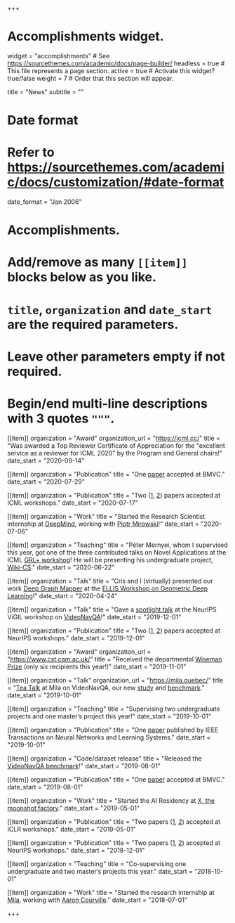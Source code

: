 +++
# Accomplishments widget.
widget = "accomplishments"  # See https://sourcethemes.com/academic/docs/page-builder/
headless = true  # This file represents a page section.
active = true  # Activate this widget? true/false
weight = 7  # Order that this section will appear.

title = "News"
subtitle = ""

# Date format
#   Refer to https://sourcethemes.com/academic/docs/customization/#date-format
date_format = "Jan 2006"

# Accomplishments.
#   Add/remove as many `[[item]]` blocks below as you like.
#   `title`, `organization` and `date_start` are the required parameters.
#   Leave other parameters empty if not required.
#   Begin/end multi-line descriptions with 3 quotes `"""`.


[[item]]
  organization = "Award"
  organization_url = "https://icml.cc/"
  title = "Was awarded a Top Reviewer Certificate of Appreciation for the "excellent service as a reviewer for ICML 2020" by the Program and General chairs!"
  date_start = "2020-09-14"

[[item]]
  organization = "Publication"
  title = "One [paper](https://arxiv.org/abs/2005.08230) accepted at BMVC."
  date_start = "2020-07-29"

[[item]]
  organization = "Publication"
  title = "Two ([1](https://grlplus.github.io/papers/32.pdf), [2](https://github.com/oolworkshop/oolworkshop.github.io/blob/master/pdf/OOL_21.pdf)) papers accepted at ICML workshops."
  date_start = "2020-07-17"
  
[[item]]
  organization = "Work"
  title = "Started the Research Scientist internship at [DeepMind](https://deepmind.com/), working with [Piotr Mirowski](https://piotrmirowski.com/)!"
  date_start = "2020-07-06"

[[item]]
  organization = "Teaching"
  title = "Péter Mernyei, whom I supervised this year, got one of the three contributed talks on Novel Applications at the ICML [GRL+ workshop](https://grlplus.github.io/schedule/)! He will be presenting his undergraduate project, [Wiki-CS](https://arxiv.org/abs/2007.02901)."
  date_start = "2020-06-22"
  
[[item]]
  organization = "Talk"
  title = "Cris and I (virtually) presented our work [Deep Graph Mapper](https://github.com/crisbodnar/dgm) at the [ELLIS Workshop on Geometric Deep Learning](https://geometric-relational-dl.github.io/#abstracts)!"
  date_start = "2020-04-24"

[[item]]
  organization = "Talk"
  title = "Gave a [spotlight talk](https://vigilworkshop.github.io/#schedule) at the NeurIPS ViGIL workshop on [VideoNavQA](https://github.com/catalina17/VideoNavQA/)!"
  date_start = "2019-12-01"

[[item]]
  organization = "Publication"
  title = "Two ([1](https://vigilworkshop.github.io/static/papers/9.pdf), [2](https://drive.google.com/file/d/1blUvfVKbq9jftMRMsKtlZpbyLhdw9ynh/view)) papers accepted at NeurIPS workshops."
  date_start = "2019-12-01"

[[item]]
  organization = "Award"
  organization_url = "https://www.cst.cam.ac.uk/"
  title = "Received the departmental [Wiseman Prize](https://www.cst.cam.ac.uk/wiseman-prize) (only six recipients this year!)"
  date_start = "2019-11-01"

[[item]]
  organization = "Talk"
  organization_url = "https://mila.quebec/"
  title = "[Tea Talk](https://catalinacangea.netlify.com/talk/milateatalk/) at Mila on VideoNavQA, our new [study](https://arxiv.org/abs/1908.04950) and [benchmark](https://github.com/catalina17/VideoNavQA/)."
  date_start = "2019-10-01"

[[item]]
  organization = "Teaching"
  title = "Supervising two undergraduate projects and one master’s project this year!"
  date_start = "2019-10-01"
  
[[item]]
  organization = "Publication"
  title = "One [paper](https://ieeexplore.ieee.org/document/8894404) published by IEEE Transactions on Neural Networks and Learning Systems."
  date_start = "2019-10-01"
  

[[item]]
  organization = "Code/dataset release"
  title = "Released the [VideoNavQA benchmark](https://github.com/catalina17/VideoNavQA/)!"
  date_start = "2019-08-01"

[[item]]
  organization = "Publication"
  title = "One [paper](https://arxiv.org/abs/1908.04950) accepted at BMVC."
  date_start = "2019-08-01"
  

[[item]]
  organization = "Work"
  title = "Started the AI Residency at [X, the moonshot factory](https://x.company/)."
  date_start = "2019-05-01"
  
[[item]]
  organization = "Publication"
  title = "Two papers ([1](https://arxiv.org/abs/1904.06316), [2](https://aiforsocialgood.github.io/iclr2019/accepted/track1/pdfs/12_aisg_iclr2019.pdf)) accepted at ICLR workshops."
  date_start = "2019-05-01"
  
[[item]]
  organization = "Publication"
  title = "Two papers ([1](https://arxiv.org/abs/1811.01287), [2](https://arxiv.org/abs/1811.09714)) accepted at NeurIPS workshops."
  date_start = "2018-12-01"

[[item]]
  organization = "Teaching"
  title = "Co-supervising one undergraduate and two master’s projects this year."
  date_start = "2018-10-01"
  

[[item]]
  organization = "Work"
  title = "Started the research internship at [Mila](http://mila.quebec/), working with [Aaron Courville](https://mila.quebec/en/person/aaron-courville/)."
  date_start = "2018-07-01"

+++

